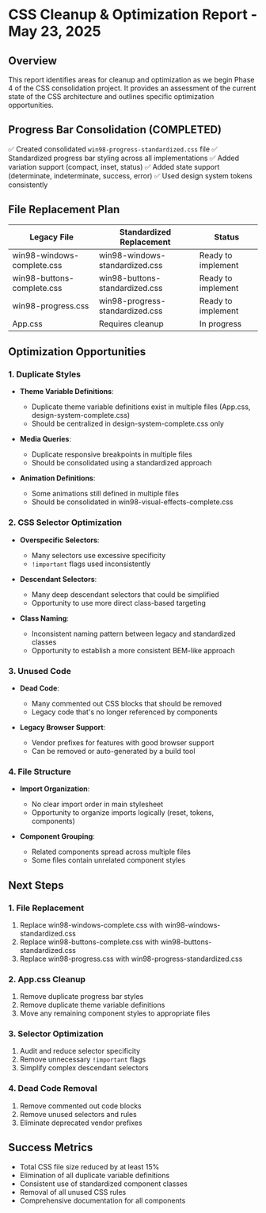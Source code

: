 # CSS Cleanup & Optimization Report - May 23, 2025

## Overview
This report identifies areas for cleanup and optimization as we begin Phase 4 of the CSS consolidation project. It provides an assessment of the current state of the CSS architecture and outlines specific optimization opportunities.

## Progress Bar Consolidation (COMPLETED)
✅ Created consolidated `win98-progress-standardized.css` file
✅ Standardized progress bar styling across all implementations
✅ Added variation support (compact, inset, status)
✅ Added state support (determinate, indeterminate, success, error)
✅ Used design system tokens consistently

## File Replacement Plan

| Legacy File | Standardized Replacement | Status |
|-------------|--------------------------|--------|
| win98-windows-complete.css | win98-windows-standardized.css | Ready to implement |
| win98-buttons-complete.css | win98-buttons-standardized.css | Ready to implement |
| win98-progress.css | win98-progress-standardized.css | Ready to implement |
| App.css | Requires cleanup | In progress |

## Optimization Opportunities

### 1. Duplicate Styles
- **Theme Variable Definitions**: 
  - Duplicate theme variable definitions exist in multiple files (App.css, design-system-complete.css)
  - Should be centralized in design-system-complete.css only
  
- **Media Queries**:
  - Duplicate responsive breakpoints in multiple files
  - Should be consolidated using a standardized approach

- **Animation Definitions**:
  - Some animations still defined in multiple files
  - Should be consolidated in win98-visual-effects-complete.css

### 2. CSS Selector Optimization
- **Overspecific Selectors**:
  - Many selectors use excessive specificity
  - `!important` flags used inconsistently
  
- **Descendant Selectors**:
  - Many deep descendant selectors that could be simplified
  - Opportunity to use more direct class-based targeting

- **Class Naming**:
  - Inconsistent naming pattern between legacy and standardized classes
  - Opportunity to establish a more consistent BEM-like approach

### 3. Unused Code
- **Dead Code**:
  - Many commented out CSS blocks that should be removed
  - Legacy code that's no longer referenced by components
  
- **Legacy Browser Support**:
  - Vendor prefixes for features with good browser support
  - Can be removed or auto-generated by a build tool

### 4. File Structure
- **Import Organization**:
  - No clear import order in main stylesheet
  - Opportunity to organize imports logically (reset, tokens, components)

- **Component Grouping**:
  - Related components spread across multiple files
  - Some files contain unrelated component styles

## Next Steps

### 1. File Replacement
1. Replace win98-windows-complete.css with win98-windows-standardized.css
2. Replace win98-buttons-complete.css with win98-buttons-standardized.css
3. Replace win98-progress.css with win98-progress-standardized.css

### 2. App.css Cleanup
1. Remove duplicate progress bar styles
2. Remove duplicate theme variable definitions
3. Move any remaining component styles to appropriate files

### 3. Selector Optimization
1. Audit and reduce selector specificity
2. Remove unnecessary `!important` flags
3. Simplify complex descendant selectors

### 4. Dead Code Removal
1. Remove commented out code blocks
2. Remove unused selectors and rules
3. Eliminate deprecated vendor prefixes

## Success Metrics
- Total CSS file size reduced by at least 15%
- Elimination of all duplicate variable definitions
- Consistent use of standardized component classes
- Removal of all unused CSS rules
- Comprehensive documentation for all components
